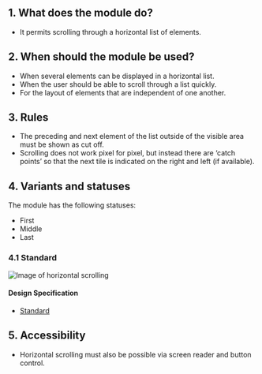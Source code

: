 ## 1. What does the module do? 
*   It permits scrolling through a horizontal list of elements.

## 2. When should the module be used? 
*   When several elements can be displayed in a horizontal list. 
*   When the user should be able to scroll through a list quickly. 
*   For the layout of elements that are independent of one another.

## 3. Rules 
*   The preceding and next element of the list outside of the visible area must be shown as cut off. 
*   Scrolling does not work pixel for pixel, but instead there are ‘catch points’ so that the next tile is indicated on the right and left (if available).

## 4. Variants and statuses 
The module has the following statuses: 
*   First
*   Middle
*   Last

### 4.1 Standard
![Image of horizontal scrolling](https://raw.githubusercontent.com/sbb-design-systems/design-system-mobile-documentation/master/documentation/modules/horizontal-scrolling/images/MM08.png 'class: image')

#### Design Specification
*   [Standard](https://sbb.invisionapp.com/d/main#/console/14051805/322943557/inspect)

## 5. Accessibility
*   Horizontal scrolling must also be possible via screen reader and button control.